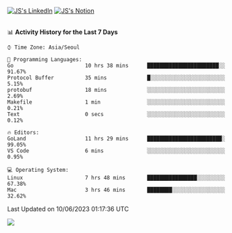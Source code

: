 
[![JS's LinkedIn](https://img.shields.io/badge/LinkedIn-blue?style=for-the-badge&logo=linkedin)](https://www.linkedin.com/in/jaeseung-lee-5a2a32139/) 
[![JS's Notion](https://img.shields.io/badge/Notion-black?style=for-the-badge&logo=notion)](https://bit.ly/ljswiki1) <br><br>
<!-- ![JS's GitHub stats](https://github-readme-stats-lemon-five.vercel.app/api?username=tkxkd0159&hide=contribs,prs,stars,issues&show_icons=true&theme=react&include_all_commits=true)   -->
<!-- ![Top Langs](https://github-readme-stats-lemon-five.vercel.app/api/top-langs/?username=tkxkd0159&layout=compact&hide=jupyter%20notebook,scss,html,css&langs_count=10)  -->


<!--START_SECTION:waka-->
📊 **Activity History for the Last 7 Days** 

```text
⌚︎ Time Zone: Asia/Seoul

💬 Programming Languages: 
Go                       10 hrs 38 mins      ███████████████████████░░   91.67% 
Protocol Buffer          35 mins             █░░░░░░░░░░░░░░░░░░░░░░░░   5.15% 
protobuf                 18 mins             ░░░░░░░░░░░░░░░░░░░░░░░░░   2.69% 
Makefile                 1 min               ░░░░░░░░░░░░░░░░░░░░░░░░░   0.21% 
Text                     0 secs              ░░░░░░░░░░░░░░░░░░░░░░░░░   0.12%

🔥 Editors: 
GoLand                   11 hrs 29 mins      ████████████████████████░   99.05% 
VS Code                  6 mins              ░░░░░░░░░░░░░░░░░░░░░░░░░   0.95%

💻 Operating System: 
Linux                    7 hrs 48 mins       ████████████████░░░░░░░░░   67.38% 
Mac                      3 hrs 46 mins       ████████░░░░░░░░░░░░░░░░░   32.62%

```


 Last Updated on 10/06/2023 01:17:36 UTC
<!--END_SECTION:waka-->

<a href="https://github.com/tkxkd0159/dsalgo">
  <img align="center" src="https://github-readme-stats-lemon-five.vercel.app/api/pin/?username=tkxkd0159&repo=dsalgo&theme=react" />
</a>


<!---
- 🔭 I’m currently working on ...
- 🌱 I’m currently learning blockchain and distributed network
- 👯 I’m looking to collaborate on ...
- 🤔 I’m looking for help with ...
- 💬 Ask me about ...
- 📫 How to reach me: ...
- 😄 Pronouns: ...
- ⚡ Fun fact: ...
-->
